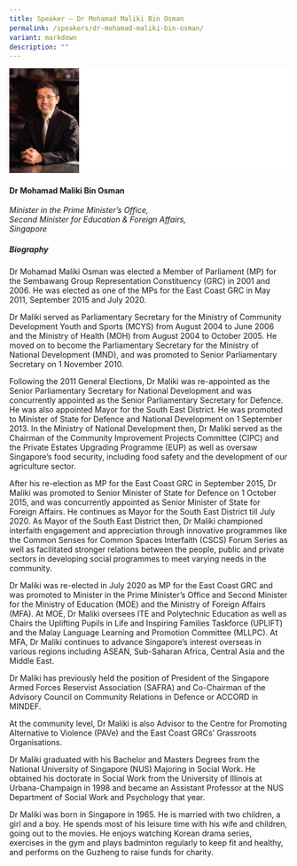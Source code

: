 ```yaml
---
title: Speaker – Dr Mohamad Maliki Bin Osman
permalink: /speakers/dr-mohamad-maliki-bin-osman/
variant: markdown
description: ""
---
```

![](/images/2024%20speakers/Dr_Mohamad_Maliki_Bin_Osman.png)
#### **Dr Mohamad Maliki Bin Osman**

*Minister in the Prime Minister’s Office,<br>Second Minister for Education &amp; Foreign Affairs, <br>Singapore*

##### **Biography**
Dr Mohamad Maliki Osman was elected a Member of Parliament (MP) for the Sembawang Group Representation Constituency (GRC) in 2001 and 2006. He was elected as one of the MPs for the East Coast GRC in May 2011, September 2015 and July 2020.

Dr Maliki served as Parliamentary Secretary for the Ministry of Community Development Youth and Sports (MCYS) from August 2004 to June 2006 and the Ministry of Health (MOH) from August 2004 to October 2005. He moved on to become the Parliamentary Secretary for the Ministry of National Development (MND), and was promoted to Senior Parliamentary Secretary on 1 November 2010.

Following the 2011 General Elections, Dr Maliki was re-appointed as the Senior Parliamentary Secretary for National Development and was concurrently appointed as the Senior Parliamentary Secretary for Defence. He was also appointed Mayor for the South East District. He was promoted to Minister of State for Defence and National Development on 1 September 2013. In the Ministry of National Development then, Dr Maliki served as the Chairman of the Community Improvement Projects Committee (CIPC) and the Private Estates Upgrading Programme (EUP) as well as oversaw Singapore’s food security, including food safety and the development of our agriculture sector.

After his re-election as MP for the East Coast GRC in September 2015, Dr Maliki was promoted to Senior Minister of State for Defence on 1 October 2015, and was concurrently appointed as Senior Minister of State for Foreign Affairs. He continues as Mayor for the South East District till July 2020. As Mayor of the South East District then, Dr Maliki championed interfaith engagement and appreciation through innovative programmes like the Common Senses for Common Spaces Interfaith (CSCS) Forum Series as well as facilitated stronger relations between the people, public and private sectors in developing social programmes to meet varying needs in the community.

Dr Maliki was re-elected in July 2020 as MP for the East Coast GRC and was promoted to Minister in the Prime Minister’s Office and Second Minister for the Ministry of Education (MOE) and the Ministry of Foreign Affairs (MFA). At MOE, Dr Maliki oversees ITE and Polytechnic Education as well as Chairs the Uplifting Pupils in Life and Inspiring Families Taskforce (UPLIFT) and the Malay Language Learning and Promotion Committee (MLLPC). At MFA, Dr Maliki continues to advance Singapore’s interest overseas in various regions including ASEAN, Sub-Saharan Africa, Central Asia and the Middle East.

Dr Maliki has previously held the position of President of the Singapore Armed Forces Reservist Association (SAFRA) and Co-Chairman of the Advisory Council on Community Relations in Defence or ACCORD in MINDEF.

At the community level, Dr Maliki is also Advisor to the Centre for Promoting Alternative to Violence (PAVe) and the East Coast GRCs’ Grassroots Organisations.

Dr Maliki graduated with his Bachelor and Masters Degrees from the National University of Singapore (NUS) Majoring in Social Work. He obtained his doctorate in Social Work from the University of Illinois at Urbana-Champaign in 1998 and became an Assistant Professor at the NUS Department of Social Work and Psychology that year.

Dr Maliki was born in Singapore in 1965. He is married with two children, a girl and a boy. He spends most of his leisure time with his wife and children, going out to the movies. He enjoys watching Korean drama series, exercises in the gym and plays badminton regularly to keep fit and healthy, and performs on the Guzheng to raise funds for charity.